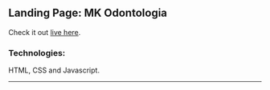 ## Landing Page: MK Odontologia

Check it out [live here](https://bbringel.github.io/mkodontologia/).

### Technologies: 

HTML, CSS and Javascript.

---
